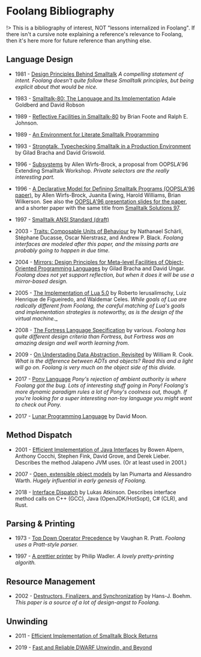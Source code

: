 # Foolang Bibliography 

!> This is a bibliography of interest, NOT "lessons internalized in Foolang". If
there isn't a cursive note explaining a reference's relevance to Foolang, then
it's here more for future reference than anything else.

## Language Design

- 1981 - [Design Principles Behind
  Smalltalk](http://stephane.ducasse.free.fr/FreeBooks/BlueBookHughes/Design%20Principles%20Behind%20Smalltalk.pdf)
  _A compelling statement of intent. Foolang doesn't quite follow these Smalltalk
  principles, but being explicit about that would be nice._ 

- 1983 - [Smalltalk-80: The Language and Its Implementation](http://stephane.ducasse.free.fr/FreeBooks/BlueBook/Bluebook.pdf)
  Adale Goldberd and David Robson

- 1989 - [Reflective Facilities in
  Smalltalk-80](http://www.laputan.org/ref89/ref89.html) by Brian Foote and
  Ralph E. Johnson.

- 1989 - [An Environment for Literate Smalltalk
  Programming](https://heim.ifi.uio.no/~trygver/1989/1989.10.1-LiterateProgrammingOOPSLA.pdf)
  
- 1993 - [Strongtalk, Typechecking Smalltalk in a Production
  Environment](http://laputan.org/pub/papers/Strongtalk-OOPSLA-93.pdf) by Gilad Bracha and David
  Griswold.

- 1996 - [Subsystems](https://www.instantiations.com/PDFs/OOPSLA96/subsys.pdf)
  by Allen Wirfs-Brock, a proposal from OOPSLA'96 Extending Smalltalk Workshop.
  _Private selectors are the really interesting part._

- 1996 - [A Declarative Model for Defining Smalltalk Programs (OOPSLA'96
  paper)](http://wirfs-brock.com/allen/files/papers/oopsladcl.pdf), by Allen
  Wirfs-Brock, Juanita Ewing, Harold Williams, Brian Wilkerson. See also the
  [OOPSLA'96 presentation slides for the
  paper](http://www.wirfs-brock.com/allen/talks/oopsla96dclslides.pdf), and a
  shorter paper with the same title from [Smalltalk Solutions
  97](https://web.archive.org/web/20200301140324/https://www.instantiations.com/vast/files/archive/Smalltalk-Solutions97/SSDCL1.HTM).

- 1997 - [Smalltalk ANSI Standard
  (draft)](https://web.archive.org/web/20200301135851/http://www.math.sfedu.ru/smalltalk/standard/index.html.en)

<a id="scharli2003"></a>
- 2003 - [Traits: Composable Units of
  Behaviour](http://scg.unibe.ch/archive/papers/Scha03aTraits.pdf)
  by Nathanael Schärli, Stéphane Ducasse, Oscar Nierstrasz, and Andrew P. Black.
  _Foolang interfaces are modeled after this paper, and the missing parts are
  probably going to happen in due time._

- 2004 - [Mirrors: Design Principles for Meta-level Facilities of
  Object-Oriented Programming Languages](https://bracha.org/mirrors.pdf) by
  Gilad Bracha and David Ungar. _Foolang does not yet support reflection, but
  when it does it will be use a mirror-based design._

- 2005 - [The Implementation of Lua 5.0](https://www.lua.org/doc/jucs05.pdf) by
  Roberto Ierusalimschy, Luiz Henrique de Figueiredo, and Waldemar Celes. 
  _While goals of Lua are radically different from Foolang, the careful matching
  of Lua's goals and implementation strategies is noteworthy, as is the design
  of the virtual machine.__

- 2008 - [The Fortress Language Specification](http://www.ccs.neu.edu/home/samth/fortress-spec.pdf) by
  various. _Foolang has quite different design criteria than Fortress, but
  Fortress was an amazing design and well worth learning from._

- 2009 - [On Understading Data Abstraction,
  Revisited](https://www.cs.utexas.edu/~wcook/Drafts/2009/essay.pdf) by William
  R. Cook. _What is the difference between ADTs and objects? Read this and a
  light will go on. Foolang is very much on the object side of this divide._

- 2017 - [Pony Language](https://www.ponylang.io/)
  _Pony's rejection of ambient authority is where Foolang got the bug. Lots of
  interesting stuff going in Pony! Foolang's more dynamic paradigm rules a lot
  of Pony's coolness out, though. If you're looking for a super interesting
  non-toy language you might want to check out Pony._

- 2017 - [Lunar Programming Language](http://users.rcn.com/david-moon/Lunar/) by
  David Moon.

## Method Dispatch

- 2001 - [Efficient Implementation of Java
  Interfaces](https://yanniss.github.io/M135-18/oopsla01.pdf) by Bowen Alpern,
  Anthony Cocchi, Stephen Fink, David Grove, and Derek Lieber. Describes the
  method Jalapeno JVM uses. (Or at least used in 2001.)

- 2007 - [Open, extensible object models](https://www.piumarta.com/software/cola/objmodel2.pdf) by Ian Piumarta
  and Alessandro Warth. _Hugely influential in early genesis of Foolang._

- 2018 - [Interface Dispatch](https://lukasatkinson.de/2018/interface-dispatch/)
  by Lukas Atkinson. Describes interface method calls on C++ (GCC), Java
  (OpenJDK/HotSopt), C# (CLR), and Rust.

## Parsing & Printing

- 1973 - [Top Down Operator Precedence](/papers/pratt.pdf) by Vaughan R. Pratt.
  _Foolang uses a Pratt-style parser._

- 1997 - [A prettier
  printer](https://homepages.inf.ed.ac.uk/wadler/papers/prettier/prettier.pdf)
  by Philip Wadler. _A lovely pretty-printing algorith._

## Resource Management

- 2002 - [Destructors, Finalizers, and Synchronization](https://www.hpl.hp.com/techreports/2002/HPL-2002-335.pdf)
  by Hans-J. Boehm. _This paper is a source of a lot of design-angst to Foolang._

## Unwinding

- 2011 - [Efficient Implementation of Smalltalk Block Returns](http://www.wirfs-brock.com/allen/things/smalltalk-things/efficient-implementation-smalltalk-block-returns)

- 2019 - [Fast and Reliable DWARF Unwindin, and Beyond](https://fzn.fr/projects/frdwarf/)
